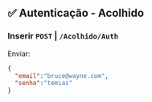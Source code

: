 ## :white_check_mark: Autenticação - Acolhido

### Inserir `POST` | `/Acolhido/Auth`

Enviar: 
```json
{
  "email":"bruce@wayne.com",
  "senha":"temias"
}
```

